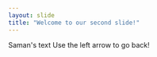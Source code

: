 ```yaml
---
layout: slide
title: "Welcome to our second slide!"
---
```

Saman's text 
Use the left arrow to go back!
